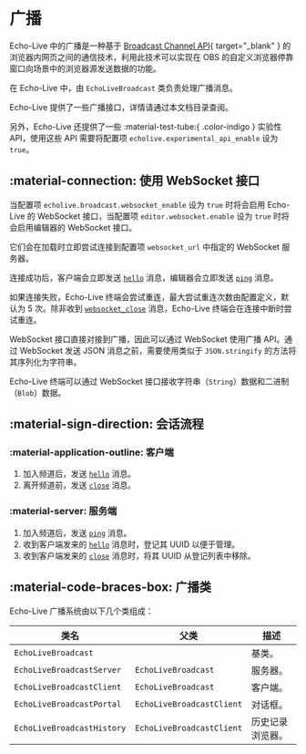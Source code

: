 # 广播
Echo-Live 中的广播是一种基于 [Broadcast Channel API](https://developer.mozilla.org/zh-CN/docs/Web/API/Broadcast_Channel_API){ target="_blank" } 的浏览器内网页之间的通信技术，利用此技术可以实现在 OBS 的自定义浏览器停靠窗口向场景中的浏览器源发送数据的功能。

在 Echo-Live 中，由 `EchoLiveBroadcast` 类负责处理广播消息。

Echo-Live 提供了一些广播接口，详情请通过本文档目录查阅。

另外，Echo-Live 还提供了一些 :material-test-tube:{ .color-indigo } 实验性 API，使用这些 API 需要将配置项 `echolive.experimental_api_enable` 设为 `true`。

## :material-connection: 使用 WebSocket 接口

当配置项 `echolive.broadcast.websocket_enable` 设为 `true` 时将会启用 Echo-Live 的 WebSocket 接口，当配置项 `editor.websocket.enable` 设为 `true` 时将会启用编辑器的 WebSocket 接口。

它们会在加载时立即尝试连接到配置项 `websocket_url` 中指定的 WebSocket 服务器。

连接成功后，客户端会立即发送 [`hello`](api/hello.md) 消息，编辑器会立即发送 [`ping`](api/ping.md) 消息。

如果连接失败，Echo-Live 终端会尝试重连，最大尝试重连次数由配置定义，默认为 5 次。除非收到 [`websocket_close`](api/websocket_close.md) 消息，Echo-Live 终端会在连接中断时尝试重连。

WebSocket 接口直接对接到广播，因此可以通过 WebSocket 使用广播 API。通过 WebSocket 发送 JSON 消息之前，需要使用类似于 `JSON.stringify` 的方法将其序列化为字符串。

Echo-Live 终端可以通过 WebSocket 接口接收字符串（`String`）数据和二进制（`Blob`）数据。

## :material-sign-direction: 会话流程
### :material-application-outline: 客户端
1. 加入频道后，发送 [`hello`](api/hello.md) 消息。
2. 离开频道前，发送 [`close`](api/close.md) 消息。

### :material-server: 服务端
1. 加入频道后，发送 [`ping`](api/ping.md) 消息。
2. 收到客户端发来的 [`hello`](api/hello.md) 消息时，登记其 UUID 以便于管理。
3. 收到客户端发来的 [`close`](api/hello.md) 消息时，将其 UUID 从登记列表中移除。

## :material-code-braces-box: 广播类
Echo-Live 广播系统由以下几个类组成：

| 类名 | 父类 | 描述 |
| - | - | - |
| `EchoLiveBroadcast` | | 基类。 |
| `EchoLiveBroadcastServer` | `EchoLiveBroadcast` | 服务器。 |
| `EchoLiveBroadcastClient` | `EchoLiveBroadcast` | 客户端。 |
| `EchoLiveBroadcastPortal` | `EchoLiveBroadcastClient` | 对话框。 |
| `EchoLiveBroadcastHistory` | `EchoLiveBroadcastClient` | 历史记录浏览器。 |